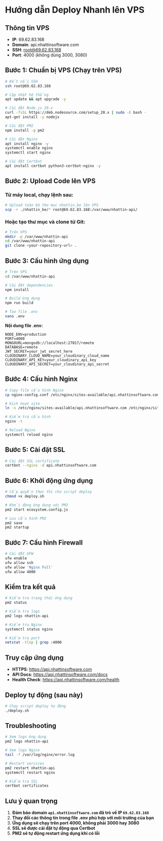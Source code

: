 # Hướng dẫn Deploy Nhanh lên VPS

## Thông tin VPS
- **IP**: 69.62.83.168
- **Domain**: api.nhattinsoftware.com
- **SSH**: root@69.62.83.168
- **Port**: 4000 (không dùng 3000, 3080)

## Bước 1: Chuẩn bị VPS (Chạy trên VPS)

```bash
# Kết nối SSH
ssh root@69.62.83.168

# Cập nhật hệ thống
apt update && apt upgrade -y

# Cài đặt Node.js 20.x
curl -fsSL https://deb.nodesource.com/setup_20.x | sudo -E bash -
apt-get install -y nodejs

# Cài đặt PM2
npm install -g pm2

# Cài đặt Nginx
apt install nginx -y
systemctl enable nginx
systemctl start nginx

# Cài đặt Certbot
apt install certbot python3-certbot-nginx -y
```

## Bước 2: Upload Code lên VPS

### Từ máy local, chạy lệnh sau:
```bash
# Upload toàn bộ thư mục nhattin_be lên VPS
scp -r ./nhattin_be/* root@69.62.83.168:/var/www/nhattin-api/
```

### Hoặc tạo thư mục và clone từ Git:
```bash
# Trên VPS
mkdir -p /var/www/nhattin-api
cd /var/www/nhattin-api
git clone <your-repository-url> .
```

## Bước 3: Cấu hình ứng dụng

```bash
# Trên VPS
cd /var/www/nhattin-api

# Cài đặt dependencies
npm install

# Build ứng dụng
npm run build

# Tạo file .env
nano .env
```

**Nội dung file .env:**
```env
NODE_ENV=production
PORT=4000
MONGOURL=mongodb://localhost:27017/remote
DATABASE=remote
JWT_SECRET=your_jwt_secret_here
CLOUDINARY_CLOUD_NAME=your_cloudinary_cloud_name
CLOUDINARY_API_KEY=your_cloudinary_api_key
CLOUDINARY_API_SECRET=your_cloudinary_api_secret
```

## Bước 4: Cấu hình Nginx

```bash
# Copy file cấu hình Nginx
cp nginx-config.conf /etc/nginx/sites-available/api.nhattinsoftware.com

# Kích hoạt site
ln -s /etc/nginx/sites-available/api.nhattinsoftware.com /etc/nginx/sites-enabled/

# Kiểm tra cấu hình
nginx -t

# Reload Nginx
systemctl reload nginx
```

## Bước 5: Cài đặt SSL

```bash
# Cài đặt SSL certificate
certbot --nginx -d api.nhattinsoftware.com
```

## Bước 6: Khởi động ứng dụng

```bash
# Cấp quyền thực thi cho script deploy
chmod +x deploy.sh

# Khởi động ứng dụng với PM2
pm2 start ecosystem.config.js

# Lưu cấu hình PM2
pm2 save
pm2 startup
```

## Bước 7: Cấu hình Firewall

```bash
# Cài đặt UFW
ufw enable
ufw allow ssh
ufw allow 'Nginx Full'
ufw allow 4000
```

## Kiểm tra kết quả

```bash
# Kiểm tra trạng thái ứng dụng
pm2 status

# Kiểm tra logs
pm2 logs nhattin-api

# Kiểm tra Nginx
systemctl status nginx

# Kiểm tra port
netstat -tlnp | grep :4000
```

## Truy cập ứng dụng

- **HTTPS**: https://api.nhattinsoftware.com
- **API Docs**: https://api.nhattinsoftware.com/docs
- **Health Check**: https://api.nhattinsoftware.com/health

## Deploy tự động (sau này)

```bash
# Chạy script deploy tự động
./deploy.sh
```

## Troubleshooting

```bash
# Xem logs ứng dụng
pm2 logs nhattin-api

# Xem logs Nginx
tail -f /var/log/nginx/error.log

# Restart services
pm2 restart nhattin-api
systemctl restart nginx

# Kiểm tra SSL
certbot certificates
```

## Lưu ý quan trọng

1. **Đảm bảo domain `api.nhattinsoftware.com` đã trỏ về IP `69.62.83.168`**
2. **Thay đổi các thông tin trong file .env phù hợp với môi trường của bạn**
3. **Ứng dụng sẽ chạy trên port 4000, không phải 3000 hay 3080**
4. **SSL sẽ được cài đặt tự động qua Certbot**
5. **PM2 sẽ tự động restart ứng dụng khi có lỗi**
